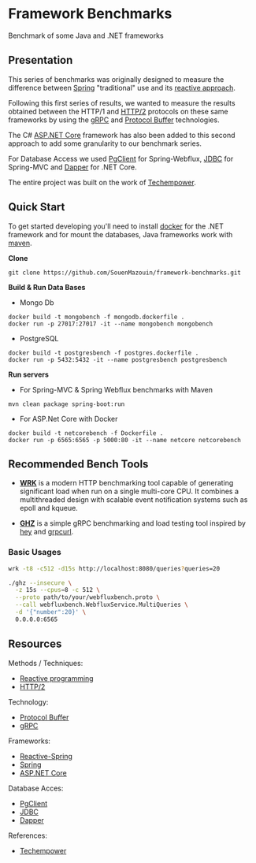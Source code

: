 # Framework Benchmarks

Benchmark of some Java and .NET frameworks

## Presentation


This series of benchmarks was originally designed to measure the difference between [Spring](https://docs.spring.io/spring/docs/current/spring-framework-reference/web.html) "traditional" use and its [reactive approach](https://docs.spring.io/spring/docs/current/spring-framework-reference/web-reactive.html#webflux).

Following this first series of results, we wanted to measure the results obtained between the HTTP/1 and [HTTP/2](https://en.wikipedia.org/wiki/HTTP/2) protocols on these same frameworks by using the [gRPC](https://grpc.io/) and [Protocol Buffer](https://developers.google.com/protocol-buffers/) technologies.

The C# [ASP.NET Core](https://docs.microsoft.com/fr-fr/aspnet/core/?view=aspnetcore-2.2) framework has also been added to this second approach to add some granularity to our benchmark series.

For Database Access we used [PgClient](https://libraries.io/github/reactiverse/reactive-pg-client) for Spring-Webflux, [JDBC](https://docs.oracle.com/cd/E11882_01/java.112/e16548/toc.htm) for Spring-MVC and [Dapper](https://dapper-tutorial.net/dapper) for .NET Core.

The entire project was built on the work of [Techempower](https://github.com/TechEmpower/FrameworkBenchmarks).

## Quick Start
To get started developing you'll need to install [docker](https://docs.docker.com/install/) for the .NET framework and for mount the databases, Java frameworks work with [maven](https://maven.apache.org/).

**Clone**
```
git clone https://github.com/SouenMazouin/framework-benchmarks.git
```
**Build & Run Data Bases**
* Mongo Db
```
docker build -t mongobench -f mongodb.dockerfile .
docker run -p 27017:27017 -it --name mongobench mongobench
```
* PostgreSQL
```
docker build -t postgresbench -f postgres.dockerfile .
docker run -p 5432:5432 -it --name postgresbench postgresbench
```

**Run servers**

* For Spring-MVC & Spring Webflux benchmarks with Maven

```
mvn clean package spring-boot:run
```

* For ASP.Net Core with Docker
```
docker build -t netcorebench -f Dockerfile . 
docker run -p 6565:6565 -p 5000:80 -it --name netcore netcorebench
```

## Recommended Bench Tools

* **[WRK](https://github.com/wg/wrk)** is a modern HTTP benchmarking tool capable of generating significant load when run on a single multi-core CPU. It combines a multithreaded design with scalable event notification systems such as epoll and kqueue.

* **[GHZ](https://ghz.sh/)**
is a simple gRPC benchmarking and load testing tool inspired by
[hey](https://github.com/rakyll/hey/) and [grpcurl](https://github.com/fullstorydev/grpcurl).
 
### Basic Usages

```bash
wrk -t8 -c512 -d15s http://localhost:8080/queries?queries=20
```

```bash
./ghz --insecure \
  -z 15s --cpus=8 -c 512 \
  --proto path/to/your/webfluxbench.proto \
  --call webfluxbench.WebfluxService.MultiQueries \
  -d '{"number":20}' \
  0.0.0.0:6565
```

## Resources

Methods / Techniques:
- [Reactive programming](https://www.reactivemanifesto.org/)
- [HTTP/2](https://http2.github.io/)

Technology:
- [Protocol Buffer](https://developers.google.com/protocol-buffers/)
- [gRPC](https://grpc.io/)

Frameworks:
- [Reactive-Spring](https://docs.spring.io/spring/docs/current/spring-framework-reference/web-reactive.html#webflux)
- [Spring](https://docs.spring.io/spring/docs/current/spring-framework-reference/web.html)
- [ASP.NET Core](https://docs.microsoft.com/fr-fr/aspnet/core/?view=aspnetcore-2.2) 

Database Acces:
- [PgClient](https://libraries.io/github/reactiverse/reactive-pg-client)
- [JDBC](https://docs.oracle.com/cd/E11882_01/java.112/e16548/toc.htm)
- [Dapper](https://dapper-tutorial.net/dapper)

References:
- [Techempower](http://www.techempower.com/)



